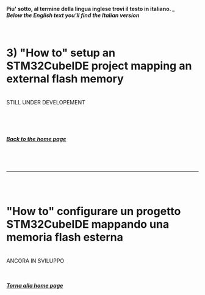 **Piu' sotto, al termine della lingua inglese trovi il testo in italiano. </i>**_
_**<br>Below the English text you'll find the Italian version</i>**_
<br>
<br>
<br>


# 3) "How to" setup an STM32CubeIDE project mapping an external flash memory
<br>STILL UNDER DEVELOPEMENT
<br>
<br>



<br><i><b>
<br>

[Back to the home page](../.)

</b></i><br>

<br>

---

<br>
<br>


# "How to" configurare un progetto STM32CubeIDE mappando una memoria flash esterna 
<br>ANCORA IN SVILUPPO
<br>
<br><i><b>
<br>

[Torna alla home page](../.)

</b></i><br>

<br>

